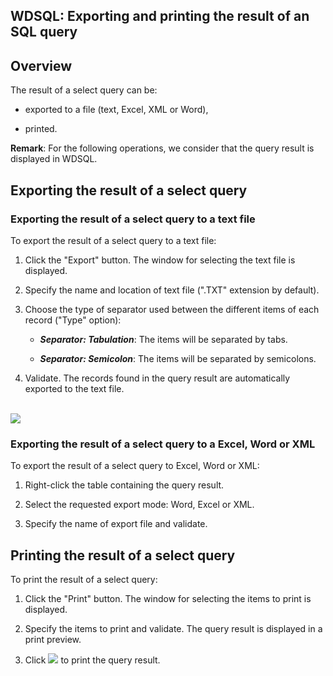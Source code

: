 


## WDSQL: Exporting and printing the result of an SQL query
			



<a name="NOTE1"></a>
<a name="NOTE1_1"></a>


## Overview
<a name="overview_ELTTEXTE000106"></a>
The result of a select query can be:

- exported to a file (text, Excel, XML or Word), 

- printed.


**Remark**: For the following operations, we consider that the query result is displayed in WDSQL.

<a name="NOTE2"></a>
<a name="NOTE2_1"></a>


## Exporting the result of a select query
<a name="exporting_the_result_select_query_ELTTEXTE000130"></a>


### Exporting the result of a select query to a text file
<a name="exporting_the_result_select_query_text_file_ELTPARAGRAPHE000023"></a>

To export the result of a select query to a text file:

1. Click the "Export" button. The window for selecting the text file is displayed.

2. Specify the name and location of text file (".TXT" extension by default).

3. Choose the type of separator used between the different items of each record ("Type" option):

	- ***Separator: Tabulation***: The items will be separated by tabs.

	- ***Separator: Semicolon***: The items will be separated by semicolons.




4. Validate. The records found in the query result are automatically exported to the text file.

<br>![](https://doc.pcsoft.fr/en-US/images/image.awp?langid=3&name=ExporterFichierTexte.gif)

<a name="NOTE2_2"></a>


### Exporting the result of a select query to a Excel, Word or XML
<a name="exporting_the_result_select_query_excel_word_xml_ELTPARAGRAPHE000040"></a>

To export the result of a select query to Excel, Word or XML:

1. Right-click the table containing the query result.

2. Select the requested export mode: Word, Excel or XML.

3. Specify the name of export file and validate.




<a name="NOTE3"></a>
<a name="NOTE3_1"></a>


## Printing the result of a select query
<a name="printing_the_result_select_query_ELTTEXTE000160"></a>
To print the result of a select query:

1. Click the "Print" button. The window for selecting the items to print is displayed.

2. Specify the items to print and validate. The query result is displayed in a print preview.

3. Click ![](https://doc.pcsoft.fr/en-US/images/image.awp?langid=3&name=WDSQL%20-%20HC%20N%B0006%202.gif) to print the query result.





